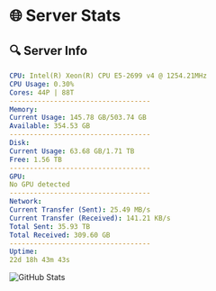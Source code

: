 # 🌐 Server Stats
## 🔍 Server Info
```yaml
CPU: Intel(R) Xeon(R) CPU E5-2699 v4 @ 1254.21MHz
CPU Usage: 0.30%
Cores: 44P | 88T
-----------------------------------
Memory:
Current Usage: 145.78 GB/503.74 GB
Available: 354.53 GB
-----------------------------------
Disk:
Current Usage: 63.68 GB/1.71 TB
Free: 1.56 TB
-----------------------------------
GPU:
No GPU detected
-----------------------------------
Network:
Current Transfer (Sent): 25.49 MB/s
Current Transfer (Received): 141.21 KB/s
Total Sent: 35.93 TB
Total Received: 309.60 GB
-----------------------------------
Uptime:
22d 18h 43m 43s
```
![GitHub Stats](https://img.shields.io/badge/Updated-2025-03-30_16:06:32-blue)